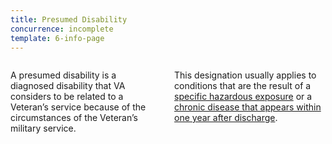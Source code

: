 ```yaml
---
title: Presumed Disability
concurrence: incomplete
template: 6-info-page
---
```


<div class="main" role="main" markdown="0">
<div class="section one" markdown="0">
<div class="primary" markdown="0">
<div class="row" markdown="0">
<div class="small-12 columns usa-content" markdown="1">

A presumed disability is a diagnosed disability that VA considers to be related to a Veteran’s service because of the circumstances of the Veteran’s military service.

This designation usually applies to conditions that are the result of a [specific hazardous exposure](/disability-benefits/conditions/exposure-to-hazardous-materials/) or a [chronic disease that appears within one year after discharge](/disability-benefits/apply-for-benefits/one-year/).

</div>
</div>
</div>

</div>